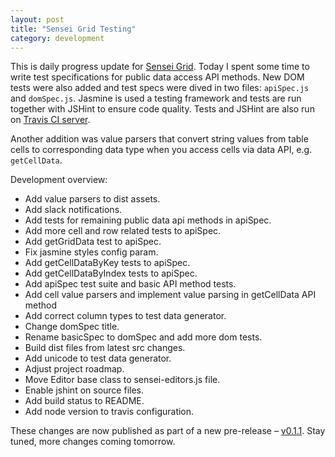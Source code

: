 ```yaml
---
layout: post
title: "Sensei Grid Testing"
category: development
---
```


This is daily progress update for [Sensei Grid](https://github.com/datazenit/sensei-grid). Today I spent some time to write test specifications for public data access API methods. New DOM tests were also added and test specs were dived in two files: ``apiSpec.js`` and ``domSpec.js``. Jasmine is used a testing framework and tests are run together with JSHint to ensure code quality. Tests and JSHint are also run on [Travis CI server](https://travis-ci.org/datazenit/sensei-grid). 

Another addition was value parsers that convert string values from table cells to corresponding data type when you access cells via data API, e.g. ``getCellData``.

Development overview:

* Add value parsers to dist assets.
* Add slack notifications.
* Add tests for remaining public data api methods in apiSpec.
* Add more cell and row related tests to apiSpec.
* Add getGridData test to apiSpec.
* Fix jasmine styles config param.
* Add getCellDataByKey tests to apiSpec.
* Add getCellDataByIndex tests to apiSpec.
* Add apiSpec test suite and basic API method tests.
* Add cell value parsers and implement value parsing in getCellData API method
* Add correct column types to test data generator.
* Change domSpec title.
* Rename basicSpec to domSpec and add more dom tests.
* Build dist files from latest src changes.
* Add unicode to test data generator.
* Adjust project roadmap.
* Move Editor base class to sensei-editors.js file.
* Enable jshint on source files.
* Add build status to README.
* Add node version to travis configuration.

These changes are now published as part of a new pre-release – [v0.1.1](https://github.com/datazenit/sensei-grid/releases/tag/v0.1.1). Stay tuned, more changes coming tomorrow.